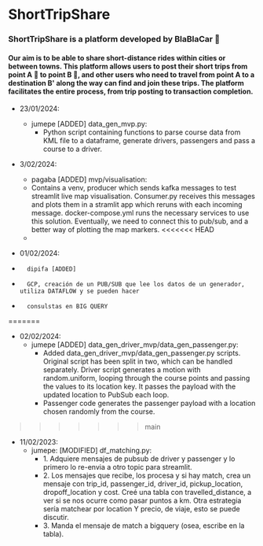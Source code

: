 # ShortTripShare
### ShortTripShare is a platform developed by BlaBlaCar 🚙
#### Our aim is to be able to share short-distance rides within cities or between towns. This platform allows users to post their short trips from point A 📍 to point B 📍, and other users who need to travel from point A to a destination B' along the way can find and join these trips. The platform facilitates the entire process, from trip posting to transaction  completion.

-   23/01/2024:
    -   jumepe [ADDED] data_gen_mvp.py:
        -   Python script containing functions to parse course data from KML file to a dataframe, generate drivers, passengers and pass a course to a driver.

-   3/02/2024:
    -   pagaba [ADDED] mvp/visualisation:
	-   Contains a venv, producer which sends kafka messages to test streamlit live map visualisation. Consumer.py receives this messages and plots them in a stramlit app which reruns with each incoming message. docker-compose.yml runs the necessary services to use this solution. Eventually, we need to connect this to pub/sub, and a better way of plotting the map markers. 
<<<<<<< HEAD
    -
-    01/02/2024:
-       dipifa [ADDED]
-       GCP, creación de un PUB/SUB que lee los datos de un generador, utiliza DATAFLOW y se pueden hacer
-       consulstas en BIG QUERY       
=======
-   02/02/2024:
    -   jumepe [ADDED] data_gen_driver_mvp/data_gen_passenger.py:
        -   Added data_gen_driver_mvp/data_gen_passenger.py scripts. Original script has been split in two, which can be handled separately. Driver script generates a motion with random.uniform, looping through the course points and passing the values to its location key. It passes the payload with the updated location to PubSub each loop.
        -   Passenger code generates the passenger payload with a location chosen randomly from the course.
>>>>>>> main
-   11/02/2023:
    -   jumepe: [MODIFIED] df_matching.py:
        -   1.⁠ ⁠Adquiere mensajes de pubsub de driver y passenger y lo primero lo re-envia a otro topic para streamlit.
        -   2.⁠ ⁠⁠Los mensajes que recibe, los procesa y si hay match, crea un mensaje con trip_id, passenger_id, driver_id, pickup_location, dropoff_location y cost. Creé una tabla con travelled_distance, a ver si se nos ocurre como pasar puntos a km. Otra estrategia sería matchear por location Y precio, de viaje, esto se puede discutir.
        -   3.⁠ ⁠⁠Manda el mensaje de match a bigquery (osea, escribe en la tabla).

